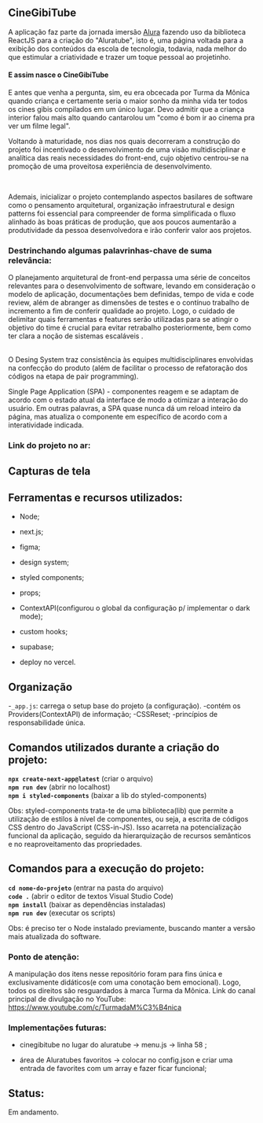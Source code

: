 ## CineGibiTube
A aplicação faz parte da jornada imersão [Alura](https://www.alura.com.br/) fazendo uso da biblioteca ReactJS para a criação do "Aluratube", isto é, uma página voltada para a exibição dos conteúdos da escola de tecnologia, todavia, nada melhor do que estimular a criatividade e trazer um toque pessoal ao projetinho. <br>
#### E assim nasce o CineGibiTube<br>
E antes que venha a pergunta, sim, eu era obcecada por Turma da Mônica quando criança e certamente seria o maior sonho da minha vida ter todos os cines gibis compilados em um único lugar. Devo admitir que a criança interior falou mais alto quando cantarolou um "como é bom ir ao cinema pra ver um filme legal".

Voltando à maturidade, nos dias nos quais decorreram a construção do projeto foi incentivado o desenvolvimento de uma visão multidisciplinar e analítica das reais necessidades do front-end, cujo objetivo centrou-se na promoção de uma proveitosa experiência de desenvolvimento.

<br>

Ademais, inicializar o projeto contemplando aspectos basilares de software como o pensamento arquitetural, organização infraestrutural e design patterns foi essencial para compreender de forma simplificada o fluxo alinhado às boas práticas de produção, que aos poucos aumentarão a produtividade da pessoa desenvolvedora e irão conferir valor aos projetos.

### Destrinchando algumas palavrinhas-chave de suma relevância:

O planejamento arquitetural de front-end perpassa uma série de conceitos relevantes para o desenvolvimento de software, levando em consideração o modelo de aplicação, documentações bem definidas, tempo de vida e code review, além de abranger as dimensões de testes e o contínuo trabalho de incremento a fim de conferir qualidade ao projeto. Logo, o cuidado de delimitar quais ferramentas e features serão utilizadas para se atingir o objetivo do time é crucial para evitar retrabalho posteriormente, bem como ter clara a noção de sistemas escaláveis .
<br>

<!-- A organização infraestrutural possibilita que um trabalho complexo seja aprimorado através de um modelo de resolução 
processos e padrões bem definidos que ajudarão a reduzir erros, fazendo com que o foco seja a robustez e confiabilidade do produto.

 partes sensíveis p/ o negócio
 escalabilidade dos produtos
 padrões de código, abordagens e conceitos voltados às boas práticas de entrega. -->


<br>
O Desing System traz consistência às equipes multidisciplinares envolvidas na confecção do produto (além de facilitar o processo de refatoração dos códigos na etapa de pair programming).

<br>

Single Page Application (SPA) - componentes reagem e se adaptam de acordo com o estado atual da interface de modo a otimizar a interação do usuário. Em outras palavras, a SPA quase nunca dá um reload inteiro da página, mas atualiza o componente em específico de acordo com a interatividade indicada.

### Link do projeto no ar: 


## Capturas de tela 

## Ferramentas e recursos utilizados:
<ul>
	<li>Node;</li>
</ul>

<ul>
	<li>next.js;</li>
</ul>

<ul>
	<li>figma;</li>
</ul>

<ul>
	<li>design system;</li>
</ul>

<ul>
	<li>styled components;</li>
</ul>

<ul>
	<li>props;</li>
</ul>

<ul>
	<li>ContextAPI(configurou o global da configuração p/ implementar o dark mode);</li>
</ul>

<ul>
	<li>custom hooks;</li>
</ul>

<ul>
	<li>supabase;</li>
</ul>

<ul>
	<li>deploy no vercel.</li>
</ul>

## Organização
-`_app.js`: carrega o setup base do projeto (a configuração).
	-contém os Providers(ContextAPI) de informação;
	-CSSReset;
	-princípios de responsabilidade única.

## Comandos utilizados durante a criação do projeto:
****`npx create-next-app@latest`**** (criar o arquivo) <br>
****`npm run dev`**** (abrir no localhost) <br>
****`npm i styled-components`**** (baixar a lib do styled-components) <br>

Obs: styled-components trata-te de uma biblioteca(lib) que permite a utilização de estilos à nível de componentes, ou seja, a escrita de códigos CSS dentro do JavaScript (CSS-in-JS). Isso acarreta na potencialização funcional da aplicação, seguido da hierarquização de recursos semânticos e no reaproveitamento das propriedades.


## Comandos para a execução do projeto:
****`cd nome-do-projeto`**** (entrar na pasta do arquivo) <br>
****`code .`**** (abrir o editor de textos Visual Studio Code) <br>
****`npm install`**** (baixar as dependências instaladas) <br>
****`npm run dev`**** (executar os scripts) <br>

Obs: é preciso ter o Node instalado previamente, buscando manter a versão mais atualizada do software. <br>


### Ponto de atenção:
A manipulação dos itens nesse repositório foram para fins única e exclusivamente didáticos(e com uma conotação bem emocional). Logo, todos os direitos são resguardados à marca Turma da Mônica.
Link do canal principal de divulgação no YouTube: <br>
https://www.youtube.com/c/TurmadaM%C3%B4nica

### Implementações futuras:
<ul>
	<li>cinegibitube no lugar do aluratube -> menu.js -> linha 58 ;</li>
</ul>

<ul>
	<li>área de Aluratubes favoritos -> colocar no config.json e criar uma entrada de favorites com um array e fazer ficar funcional;</li>
</ul>





## Status:
Em andamento.